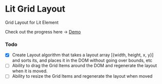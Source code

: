 # Lit Grid Layout

Grid Layout for Lit Element

Check out the progress here -> [Demo](https://raw.githack.com/zsarnett/Lit-Grid-Layout/master/index.html)

### Todo

- [x] Create Layout algorithm that takes a layout array [{width, height, x, y}] and sorts its, and places it in the DOM without going over bounds, etc
- [ ] Ability to drag the Grid Items around the DOM and regenerate the layout when it is moved.
- [ ] Ability to resize the Grid Items and regenerate the layout when moved
